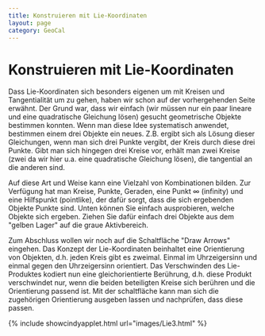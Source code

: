 ```yaml
---
title: Konstruieren mit Lie-Koordinaten
layout: page
category: GeoCal
---
```


# Konstruieren mit Lie-Koordinaten
Dass Lie-Koordinaten sich besonders eigenen um mit Kreisen und Tangentialität um zu gehen, haben wir schon auf der vorhergehenden Seite erwähnt. Der Grund war, dass wir einfach (wir müssen nur ein paar lineare und eine quadratische Gleichung lösen) gesucht geometrische Objekte bestimmen konnten. Wenn man diese Idee systematisch anwendet, bestimmen einem drei Objekte ein neues. Z.B. ergibt sich als Lösung dieser Gleichungen, wenn man sich drei Punkte vergibt, der Kreis durch diese drei Punkte. Gibt man sich hingegen drei Kreise vor, erhält man zwei Kreise (zwei da wir hier u.a. eine quadratische Gleichung lösen), die tangential an die anderen sind.

Auf diese Art und Weise kann eine Vielzahl von Kombinationen bilden. Zur Verfügung hat man Kreise, Punkte, Geraden, eine Punkt $\infty$ (infinity) und eine Hilfspunkt (pointlike), der dafür sorgt, dass die sich ergebenden Objekte Punkte sind. Unten können Sie einfach ausprobieren, welche Objekte sich ergeben. Ziehen Sie dafür einfach drei Objekte aus dem "gelben Lager" auf die graue Aktivbereich.

Zum Abschluss wollen wir noch auf die Schaltfläche "Draw Arrows" eingehen. Das Konzept der Lie-Koordinaten beinhaltet eine Orientierung von Objekten, d.h. jeden Kreis gibt es zweimal. Einmal im Uhrzeigersinn und einmal gegen den Uhrzeigersinn orientiert. Das Verschwinden des Lie-Produktes kodiert nun eine gleichorientierte Berührung, d.h. diese Produkt verschwindet nur, wenn die beiden beteiligten Kreise sich berühren und die Orientierung passend ist. Mit der schaltfläche kann man sich die zugehörigen Orientierung ausgeben lassen und nachprüfen, dass diese passen.

{% include showcindyapplet.html url="images/Lie3.html" %}

